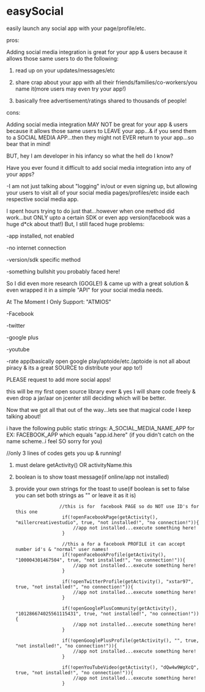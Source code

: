 # easySocial
easily launch any social app with your page/profile/etc.

pros:

Adding social media integration is great for your app & users because it allows those same users to do the following:

1. read up on your updates/messages/etc

2. share crap about your app with all their friends/families/co-workers/you name it(more users may even try your app!)

3. basically free advertisement/ratings shared to thousands of people!

cons:

Adding social media integration MAY NOT be great for your app & users because it allows those same users to LEAVE your app...& if you send them to a SOCIAL MEDIA APP...then they might not EVER return to your app...so bear that in mind!

BUT, hey I am developer in his infancy so what the hell do I know?

Have you ever found it difficult to add social media integration into any of your apps?

-I am not just talking about "logging" in/out or even signing up, but allowing your users to visit all of your social media pages/profiles/etc inside each respective social media app.

I spent hours trying to do just that...however when one method did work...but ONLY upto a certain SDK or even app version(facebook was a huge d*ck about that!)
But, I still faced huge problems:

-app installed, not enabled

-no internet connection

-version/sdk specific method

-something bullshit you probably faced here!

So I did even more research (GOGLE!) & came up with a great solution & even wrapped it in a simple "API" for your social media needs.

At The Moment I Only Support: "ATMIOS"

-Facebook

-twitter

-google plus

-youtube

-rate app(basically open google play/aptoide/etc.(aptoide is not all about piracy & its a great SOURCE to distribute your app to!)

PLEASE request to add more social apps!

this will be my first open source library ever & yes I will share code freely & even drop a jar/aar on jcenter still deciding which will be better.

Now that we got all that out of the way...lets see that magical code I keep talking about!

i have the following public static strings:
A_SOCIAL_MEDIA_NAME_APP
for EX:
FACEBOOK_APP which equals "app.id.here"
(if you didn't catch on the name scheme..i feel SO sorry for you)

//only 3 lines of codes gets you up & running!

1. must delare getActivity() OR activityName.this
2. boolean is to show toast message(if online/app not installed)
3. provide your own strings for the toast to use(if boolean is set to false you can set both strings as "" or leave it as it is)

                       //this is for  facebook PAGE so do NOT use ID's for this one
                        if(!openFacebookPage(getActivity(), "millercreativestudio", true, "not installed!", "no connection!")){
                            //app not installed...execute something here!
                        }
                        
                        //this a for a facebook PROFILE it can accept number id's & "normal" user names!
                        if(!openFacebookProfile(getActivity(), "100004301467504", true, "not installed!", "no connection!")){
                            //app not installed...execute something here!
                        }
                        
                        if(!openTwitterProfile(getActivity(), "xstar97", true, "not installed!", "no connection!")){
                            //app not installed...execute something here!
                        }
                        
                        if(!openGooglePlusCommunity(getActivity(), "101286674025561115431", true, "not installed!", "no connection!")){
                            //app not installed...execute something here!
                        }
                        
                        if(!openGooglePlusProfile(getActivity(), "", true, "not installed!", "no connection!")){
                            //app not installed...execute something here!
                        }
                        
                        if(!openYouTubeVideo(getActivity(), "dQw4w9WgXcQ", true, "not installed!", "no connection!")){
                            //app not installed...execute something here!
                        }
